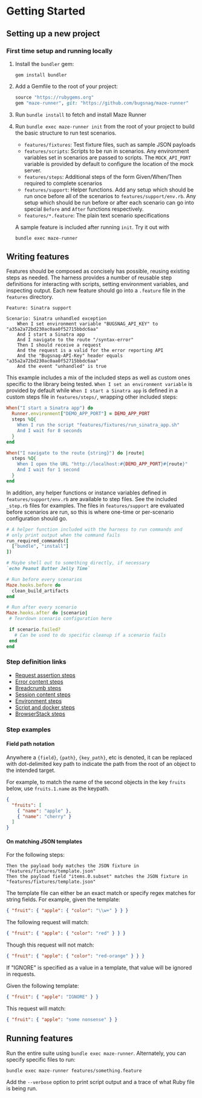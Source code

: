 # Getting Started

## Setting up a new project

### First time setup and running locally

1. Install the `bundler` gem:

   ```shell
   gem install bundler
   ```

2. Add a Gemfile to the root of your project:

   ```ruby
   source "https://rubygems.org"
   gem "maze-runner", git: "https://github.com/bugsnag/maze-runner"
   ```

3. Run `bundle install` to fetch and install Maze Runner

4. Run `bundle exec maze-runner init` from the root of your project to build the basic structure to run test scenarios.
    * `features/fixtures`: Test fixture files, such as sample JSON payloads
    * `features/scripts`: Scripts to be run in scenarios. Any environment
      variables set in scenarios are passed to scripts. The `MOCK_API_PORT`
      variable is provided by default to configure the location of the mock
      server.
    * `features/steps`: Additional steps of the form Given/When/Then required to
      complete scenarios
    * `features/support`: Helper functions. Add any setup which should be run
      once before all of the scenarios to `features/support/env.rb`. Any setup
      which should be run before or after each scenario can go into special
      `Before` and `After` functions respectively.
    * `features/*.feature`: The plain text scenario specifications

   A sample feature is included after running `init`. Try it out with

   ```shell
   bundle exec maze-runner
   ```

## Writing features

Features should be composed as concisely has possible, reusing existing steps as needed. The harness provides a number of reusable step definitions for interacting with scripts, setting environment variables, and inspecting output. Each new feature should go into a `.feature` file in the `features` directory.

```
Feature: Sinatra support

Scenario: Sinatra unhandled exception
    When I set environment variable "BUGSNAG_API_KEY" to "a35a2a72bd230ac0aa0f52715bbdc6aa"
    And I start a Sinatra app
    And I navigate to the route "/syntax-error"
    Then I should receive a request
    And the request is a valid for the error reporting API
    And the "Bugsnag-API-Key" header equals "a35a2a72bd230ac0aa0f52715bbdc6aa"
    And the event "unhandled" is true
```

This example includes a mix of the included steps as well as custom ones specific to the library being tested. `When I set an environment variable` is provided by default while `When I start a Sinatra app` is defined in a custom steps file in `features/steps/`, wrapping other included steps:

```ruby
When("I start a Sinatra app") do
  Runner.environment["DEMO_APP_PORT"] = DEMO_APP_PORT
  steps %Q{
    When I run the script "features/fixtures/run_sinatra_app.sh"
    And I wait for 8 seconds
  }
end

When("I navigate to the route {string}") do |route|
  steps %Q{
    When I open the URL "http://localhost:#{DEMO_APP_PORT}#{route}"
    And I wait for 1 second
  }
end
```

In addition, any helper functions or instance variables defined in `features/support/env.rb` are available to step files. See the included `_step.rb` files for examples. The files in `features/support` are evaluated before scenarios are run, so this is where one-time or per-scenario configuration should go.

 ```ruby
 # A helper function included with the harness to run commands and
 # only print output when the command fails
 run_required_commands([
   ["bundle", "install"]
 ])

 # Maybe shell out to something directly, if necessary
 `echo Peanut Butter Jelly Time`

 # Run before every scenarios
 Maze.hooks.before do
   clean_build_artifacts
 end

# Run after every scenario
Maze.hooks.after do |scenario|
  # Teardown scenario configuration here

  if scenario.failed?
    # Can be used to do specific cleanup if a scenario fails
  end
end
```

### Step definition links

- [Request assertion steps](/maze-runner/requirements/step_transformers.html#step_definition66-stepdefinition)
- [Error content steps](/maze-runner/requirements/step_transformers.html#step_definition29-stepdefinition)
- [Breadcrumb steps](/maze-runner/requirements/step_transformers.html#step_definition21-stepdefinition)
- [Session content steps](/maze-runner/requirements/step_transformers.html#step_definition57-stepdefinition)
- [Environment steps](/maze-runner/requirements/step_transformers.html#step_definition1-stepdefinition)
- [Script and docker steps](/maze-runner/requirements/step_transformers.html#step_definition7-stepdefinition)
- [BrowserStack steps](/maze-runner/requirements/step_transformers.html#step_definition25-stepdefinition)

### Step examples

#### Field path notation

Anywhere a `{field}`, `{path}`, `{key_path}`, etc is denoted, it can be replaced with dot-delimited key path to indicate the path from the root of an object to the intended target.

For example, to match the name of the second objects in the key `fruits` below, use `fruits.1.name` as the keypath.

```json
{
  "fruits": [
  	{ "name": "apple" },
  	{ "name": "cherry" }
  ]
}
```

#### On matching JSON templates

For the following steps:

```
Then the payload body matches the JSON fixture in "features/fixtures/template.json"
Then the payload field "items.0.subset" matches the JSON fixture in "features/fixtures/template.json"
```

The template file can either be an exact match or specify regex matches for string fields. For example, given the template:
```json
{ "fruit": { "apple": { "color": "\\w+" } } }
```

The following request will match:
```json
{ "fruit": { "apple": { "color": "red" } } }
```

Though this request will not match:
```json
{ "fruit": { "apple": { "color": "red-orange" } } }
```

If "IGNORE" is specified as a value in a template, that value will be ignored in requests.

Given the following template:
```json
{ "fruit": { "apple": "IGNORE" } }
```

This request will match:
```json
{ "fruit": { "apple": "some nonsense" } }
```

## Running features

Run the entire suite using `bundle exec maze-runner`. Alternately, you can specify specific files to run:

```shell
bundle exec maze-runner features/something.feature
```

Add the `--verbose` option to print script output and a trace of what Ruby file is being run.
